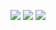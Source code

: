 ![](https://img.shields.io/badge/day%20📅-13-blue)   	![](https://img.shields.io/badge/stars%20⭐-24-yellow)   	![](https://img.shields.io/badge/days%20completed-12-red)